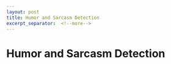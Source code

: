 ```yaml
---
layout: post
title: Humor and Sarcasm Detection
excerpt_separator:  <!--more-->
---
```


# Humor and Sarcasm Detection

